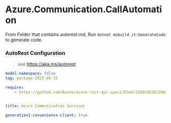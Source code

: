 # Azure.Communication.CallAutomation

From Folder that contains autorest.md, Run `dotnet msbuild /t:GenerateCode` to generate code.

### AutoRest Configuration
> see https://aka.ms/autorest

```yaml
model-namespace: false
tag: package-2025-05-15

require:
    - https://github.com/Azure/azure-rest-api-specs/blob/150dc9528229b0e239a256a7c3b6c4c3afb1b6ff/specification/communication/data-plane/CallAutomation/readme.md


title: Azure Communication Services

generation1-convenience-client: true
```
